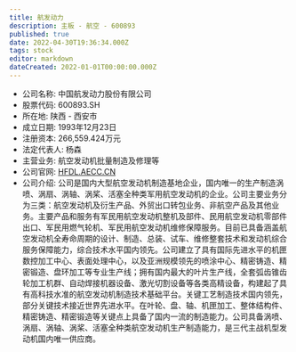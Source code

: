 ```yaml
---
title: 航发动力
description: 主板 - 航空 - 600893
published: true
date: 2022-04-30T19:36:34.000Z
tags: stock
editor: markdown
dateCreated: 2022-01-01T00:00:00.000Z
---
```


- 公司名称: 中国航发动力股份有限公司
- 股票代码: 600893.SH
- 所在地: 陕西 - 西安市
- 成立日期: 1993年12月23日
- 注册资本: 266,559.424万元
- 法定代表人: 杨森
- 主营业务: 航空发动机批量制造及修理等
- 公司官网: [HFDL.AECC.CN](HFDL.AECC.CN)
- 公司介绍: 公司是国内大型航空发动机制造基地企业，国内唯一的生产制造涡喷、涡扇、涡轴、涡桨、活塞全种类军用航空发动机的企业。公司主要业务分为三类：航空发动机及衍生产品、外贸出口转包业务、非航空产品及其他业务。主要产品和服务有军民用航空发动机整机及部件、民用航空发动机零部件出口、军民用燃气轮机、军民用航空发动机维修保障服务。目前已具备涵盖航空发动机全寿命周期的设计、制造、总装、试车、维修整套技术和发动机综合服务保障能力，综合技术水平国内领先。公司建立了具有国际先进水平的机匣数控加工中心、表面处理中心，以及亚洲规模领先的喷涂中心、精密铸造、精密锻造、盘环加工等专业生产线；拥有国内最大的叶片生产线，全套弧齿锥齿轮加工机群、自动焊接机器设备、激光切割设备等各类高精设备，构建起了具有高科技水准的航空发动机制造技术基础平台。关键工艺制造技术国内领先，部分关键技术接近世界先进水平。在叶轮、盘、轴、机匣加工、整体结构件、精密铸造、精密锻造等关键点上具备了国内一流的制造能力。公司具备涡喷、涡扇、涡轴、涡桨、活塞全种类航空发动机生产制造能力，是三代主战机型发动机国内唯一供应商。


